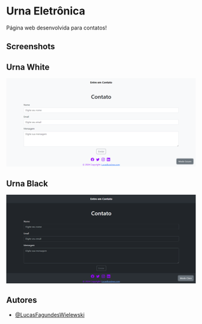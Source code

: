 # Urna Eletrônica

Página web desenvolvida para contatos!

## Screenshots

## Urna White

<img src="images/white_mode.png" alt="" />

## Urna Black

<img src="images/dark_mode.png" alt="" />

## Autores

- [@LucasFagundesWielewski](https://www.github.com/LucasFagundesWielewski)
